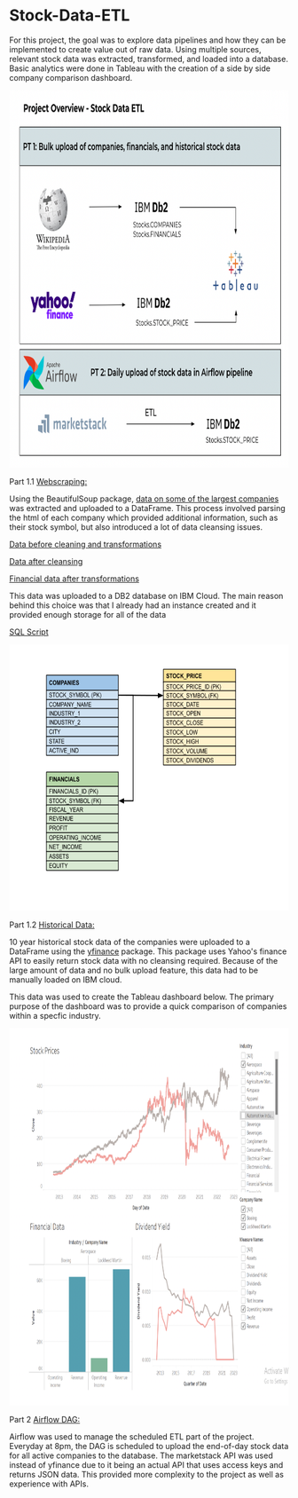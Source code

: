 # Stock-Data-ETL

For this project, the goal was to explore data pipelines and how they can be implemented to create value out of raw data. Using multiple sources, relevant stock data was extracted, transformed, and loaded into a database. Basic analytics were done in Tableau with the creation of a side by side company comparison dashboard.

<img src="ETL_Project_Diagram.png" width="780" height="680">

Part 1.1 [Webscraping:](https://github.com/AlexHuntWSU/Stock-Data-ETL/blob/main/ETL_Webscraping.ipynb)

Using the BeautifulSoup package, [data on some of the largest companies](https://en.wikipedia.org/wiki/List_of_largest_companies_in_the_United_States_by_revenue) was extracted and uploaded to a DataFrame. This process involved parsing the html of each company which provided additional information, such as their stock symbol, but also introduced a lot of data cleansing issues.

[Data before cleaning and transformations](https://github.com/AlexHuntWSU/Stock-Data-ETL/blob/main/Webscraped_Data.csv)

[Data after cleansing](https://github.com/AlexHuntWSU/Stock-Data-ETL/blob/main/Cleaned_Data.csv)

[Financial data after transformations](https://github.com/AlexHuntWSU/Stock-Data-ETL/blob/main/Financials.csv)

This data was uploaded to a DB2 database on IBM Cloud. The main reason behind this choice was that I already had an instance created and it provided enough storage for all of the data

[SQL Script](https://github.com/AlexHuntWSU/Stock-Data-ETL/blob/main/Stock_DataTables.sql)

<img src="Logical_Data_Model.png" width="550" height="480">

Part 1.2 [Historical Data:](https://github.com/AlexHuntWSU/Stock-Data-ETL/blob/main/Historical_Stock_Data.ipynb)

10 year historical stock data of the companies were uploaded to a DataFrame using the [yfinance](https://github.com/ranaroussi/yfinance) package. This package uses Yahoo's finance API to easily return stock data with no cleansing required. Because of the large amount of data and no bulk upload feature, this data had to be manually loaded on IBM cloud.

This data was used to create the Tableau dashboard below. The primary purpose of the dashboard was to provide a quick comparison of companies within a specfic industry. 

<img src="TableauDashboard.png" width="780" height="680">

Part 2 [Airflow DAG:](https://github.com/AlexHuntWSU/Stock-Data-ETL/blob/main/Airflow_Stock_Data_ETL.py)

Airflow was used to manage the scheduled ETL part of the project. Everyday at 8pm, the DAG is scheduled to upload the end-of-day stock data for all active companies to the database. The marketstack API was used instead of yfinance due to it being an actual API that uses access keys and returns JSON data. This provided more complexity to the project as well as experience with APIs. 



